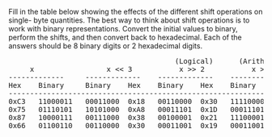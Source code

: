 Fill in the table below showing the effects of the different shift operations on single- byte quantities. The best way to think about shift operations is to work with binary representations. Convert the initial values to binary, perform the shifts, and then convert back to hexadecimal. Each of the answers should be 8 binary digits or 2 hexadecimal digits.

<pre>
                                       (Logical)      (Arithmetic)
     x                 x << 3           x >> 2           x >> 2
-------------     -------------    -------------    -------------
Hex    Binary     Binary    Hex    Binary    Hex    Binary    Hex
-----------------------------------------------------------------
0xC3   11000011   00011000  0x18   00110000  0x30   11110000  0xF0   
0x75   01110101   10101000  0xA8   00011101  0x1D   00011101  0x1D
0x87   10000111   00111000  0x38   00100001  0x21   11100001  0xE1
0x66   01100110   00110000  0x30   00011001  0x19   00011001  0x19
</pre>

